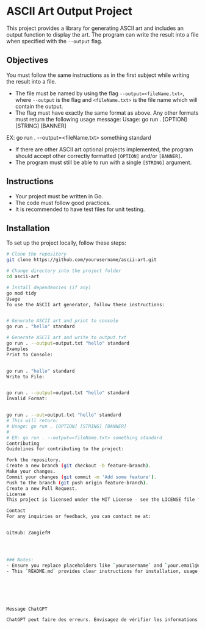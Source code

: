# ASCII Art Output Project

This project provides a library for generating ASCII art and includes an output function to display the art. The program can write the result into a file when specified with the `--output` flag.

## Objectives

You must follow the same instructions as in the first subject while writing the result into a file.

- The file must be named by using the flag `--output=<fileName.txt>`, where `--output` is the flag and `<fileName.txt>` is the file name which will contain the output.
- The flag must have exactly the same format as above. Any other formats must return the following usage message:
Usage: go run . [OPTION] [STRING] [BANNER]

EX: go run . --output=<fileName.txt> something standard

- If there are other ASCII art optional projects implemented, the program should accept other correctly formatted `[OPTION]` and/or `[BANNER]`.
- The program must still be able to run with a single `[STRING]` argument.

## Instructions

- Your project must be written in Go.
- The code must follow good practices.
- It is recommended to have test files for unit testing.

## Installation

To set up the project locally, follow these steps:

```bash
# Clone the repository
git clone https://github.com/yourusername/ascii-art.git

# Change directory into the project folder
cd ascii-art

# Install dependencies (if any)
go mod tidy
Usage
To use the ASCII art generator, follow these instructions:


# Generate ASCII art and print to console
go run . "hello" standard

# Generate ASCII art and write to output.txt
go run . --output=output.txt "hello" standard
Examples
Print to Console:


go run . "hello" standard
Write to File:


go run . --output=output.txt "hello" standard
Invalid Format:


go run . --out=output.txt "hello" standard
# This will return:
# Usage: go run . [OPTION] [STRING] [BANNER]
#
# EX: go run . --output=<fileName.txt> something standard
Contributing
Guidelines for contributing to the project:

Fork the repository.
Create a new branch (git checkout -b feature-branch).
Make your changes.
Commit your changes (git commit -m 'Add some feature').
Push to the branch (git push origin feature-branch).
Create a new Pull Request.
License
This project is licensed under the MIT License - see the LICENSE file for details.

Contact
For any inquiries or feedback, you can contact me at:


GitHub: ZangiefM




### Notes:
- Ensure you replace placeholders like `yourusername` and `your.email@example.com` with your actual GitHub username and email address.
- This `README.md` provides clear instructions for installation, usage, and contribution, and meets the project requirements specified.






Message ChatGPT

ChatGPT peut faire des erreurs. Envisagez de vérifier les informations 
